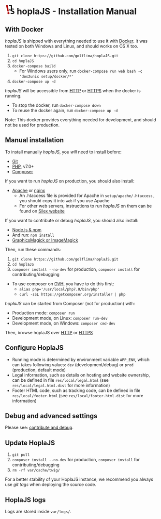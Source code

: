 # ![](../web/assets/images/favicon_32.png) hoplaJS - Installation Manual



## With Docker

*hoplaJS* is shipped with everything needed to use it with [Docker](https://www.docker.com/get-docker).
It was tested on both Windows and Linux, and should works on OS X too.

1. `git clone https://github.com/golflima/hoplaJS.git`
2. `cd hoplaJS`
3. `docker-compose build`
   * For Windows users only, run `docker-compose run web bash -c 'dos2unix setup/docker/*'`
4. `docker-compose up -d`

*hoplaJS* will be accessible from [HTTP](http://localhost:8080) or [HTTPS](https://localhost:8443) when the docker is running.

* To stop the docker, run `docker-compose down`
* To reuse the docker again, run `docker-compose up -d`

Note: This docker provides everything needed for development, and should not be used for production.



## Manual installation

To install manually *hoplaJS*, you *will* need to install before:

* [Git](https://git-scm.com/book/en/v2/Getting-Started-Installing-Git)
* [PHP](http://php.net/manual/en/install.php), v7.0+
* [Composer](https://getcomposer.org/download/)

If you want to run *hoplaJS* on production, you should also install:

* [Apache](https://httpd.apache.org/download.cgi) or [nginx](https://nginx.org/en/download.html)
  * An .htaccess file is provided for Apache in `setup/apache/.htaccess`, you should copy it into `web` if you use Apache
  * For other web servers, instructions to run *hoplaJS* on them can be found on [Silex website](http://silex.sensiolabs.org/doc/2.0/web_servers.html)

If you want to contribute or debug *hoplaJS*, you should also install:

* [Node.js & npm](https://docs.npmjs.com/getting-started/installing-node)
* And run: `npm install`
* [GraphicsMagick or ImageMagick](https://www.npmjs.com/package/gulp-image-resize#install)

Then, run these commands:

1. `git clone https://github.com/golflima/hoplaJS.git`
2. `cd hoplaJS`
3. `composer install --no-dev` for production, `composer install` for contributing/debugging
  * To use composer on [OVH](https://www.ovh.com), you have to do this first:
    * `alias php='/usr/local/php7.0/bin/php'`
    * `curl -sSL https://getcomposer.org/installer | php`

*hoplaJS* can be started from Composer (not for production) with:

* Production mode: `composer run`
* Development mode, on Linux: `composer run-dev`
* Development mode, on Windows: `composer cmd-dev`

Then, browse hoplaJS over [HTTP](http://localhost:8080) or [HTTPS](https://localhost:8443)



## Configure HoplaJS

* Running mode is determined by environment variable `APP_ENV`, which can takes following values: `dev` (development/debug) or `prod` (production, default mode)
* Legal information, such as details on hosting and website ownership, can be defined in file `res/local/legal.html` (see `res/local/legal.html.dist` for more information)
* Footer HTML code, such as tracking code, can be defined in file `res/local/footer.html` (see `res/local/footer.html.dist` for more information)



## Debug and advanced settings

Please see: [contribute and debug](Contribute.md).



## Update HoplaJS

1. `git pull`
2. `composer install --no-dev` for production, `composer install` for contributing/debugging
3. `rm -rf var/cache/twig/`

For a better stability of your HoplaJS instance, we recommend you always use *git tags* when deploying the source code.



## HoplaJS logs

Logs are stored inside `var/logs/`.